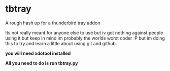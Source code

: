 # tbtray
A rough hash up for a thunderbird tray addon

Its not really meant for anyone else to use but iv got nothing against people using it but keep in mind im probably the worlds
worst coder :P but im doing this to try and learn a little about using git and github.

<b>you will need xdotool installed<b>

All you need to do is run tbtray.py
